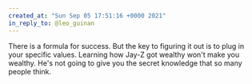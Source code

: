 ```yaml
---
created_at: "Sun Sep 05 17:51:16 +0000 2021"
in_reply_to: @leo_guinan
---
```


There is a formula for success. But the key to figuring it out is to plug in your specific values. Learning how Jay-Z got wealthy won't make you wealthy. He's not going to give you the secret knowledge that so many people think.